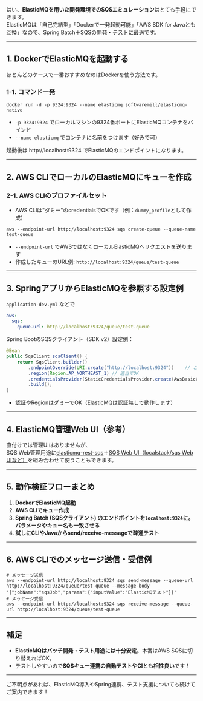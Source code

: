 はい、**ElasticMQを用いた開発環境でのSQSエミュレーション**はとても手軽にできます。  
ElasticMQは「自己完結型」「Dockerで一発起動可能」「AWS SDK for Javaとも互換」なので、Spring Batch＋SQSの開発・テストに最適です。

---

## 1. DockerでElasticMQを起動する

ほとんどのケースで一番おすすめなのはDockerを使う方法です。

### 1-1. コマンド一発

```textmate
docker run -d -p 9324:9324 --name elasticmq softwaremill/elasticmq-native
```


- `-p 9324:9324` でローカルマシンの9324番ポートにElasticMQコンテナをバインド
- `--name elasticmq` でコンテナに名前をつけます（好みで可）

起動後は http://localhost:9324 でElasticMQのエンドポイントになります。

---

## 2. AWS CLIでローカルのElasticMQにキューを作成

### 2-1. AWS CLIのプロファイルセット

- AWS CLIは"ダミー"のcredentialsでOKです（例：`dummy_profile`として作成）

```textmate
aws --endpoint-url http://localhost:9324 sqs create-queue --queue-name test-queue
```


- `--endpoint-url` でAWSではなくローカルElasticMQへリクエストを送ります
- 作成したキューのURL例: `http://localhost:9324/queue/test-queue`

---

## 3. SpringアプリからElasticMQを参照する設定例

`application-dev.yml` などで

```yaml
aws:
  sqs:
    queue-url: http://localhost:9324/queue/test-queue
```


Spring BootのSQSクライアント（SDK v2）設定例：

```java
@Bean
public SqsClient sqsClient() {
    return SqsClient.builder()
        .endpointOverride(URI.create("http://localhost:9324"))    // ここをElasticMQに設定
        .region(Region.AP_NORTHEAST_1) // 適当でOK
        .credentialsProvider(StaticCredentialsProvider.create(AwsBasicCredentials.create("x", "x")))
        .build();
}
```

- 認証やRegionはダミーでOK（ElasticMQは認証無しで動作します）

---

## 4. ElasticMQ管理Web UI（参考）

直付けでは管理UIはありませんが、  
SQS Web管理用途に[elasticmq-rest-sqs](https://github.com/softwaremill/elasticmq)＋[SQS Web UI（localstack/sqs Web UIなど）](https://github.com/alfikpl/simple-sqs-browser)を組み合わせて使うこともできます。

---

## 5. 動作検証フローまとめ

1. **DockerでElasticMQ起動**
2. **AWS CLIでキュー作成**
3. **Spring Batch (SQSクライアント) のエンドポイントを`localhost:9324`に。パラメータやキュー名も一致させる**
4. **試しにCLIやJavaからsend/receive-messageで疎通テスト**

---

## 6. AWS CLIでのメッセージ送信・受信例

```textmate
# メッセージ送信
aws --endpoint-url http://localhost:9324 sqs send-message --queue-url http://localhost:9324/queue/test-queue --message-body '{"jobName":"sqsJob","params":{"inputValue":"ElasticMQテスト"}}'
# メッセージ受信
aws --endpoint-url http://localhost:9324 sqs receive-message --queue-url http://localhost:9324/queue/test-queue
```


---

## 補足

- **ElasticMQはバッチ開発・テスト用途には十分安定**。本番はAWS SQSに切り替えればOK。
- テストしやすいので**SQSキュー連携の自動テストやCIとも相性良い**です！

---

ご不明点があれば、ElasticMQ導入やSpring連携、テスト支援についても続けてご案内できます！